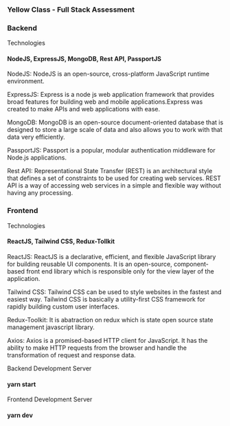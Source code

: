 ### Yellow Class - Full Stack Assessment

### Backend

Technologies
#### NodeJS, ExpressJS, MongoDB, Rest API, PassportJS

NodeJS: NodeJS is an open-source, cross-platform JavaScript runtime environment.

ExpressJS:  Express is a node js web application framework that provides broad features for building web and mobile applications.Express was created to make APIs and web applications with ease.

MongoDB: MongoDB is an open-source document-oriented database that is designed to store a large scale of data and also allows you to work with that data very efficiently. 

PassportJS: Passport is a popular, modular authentication middleware for Node.js applications.

Rest API: Representational State Transfer (REST) is an architectural style that defines a set of constraints to be used for creating web services. REST API is a way of accessing web services in a simple and flexible way without having any processing.


### Frontend

Technologies
#### ReactJS, Tailwind CSS, Redux-Tollkit

ReactJS: ReactJS is a declarative, efficient, and flexible JavaScript library for building reusable UI components. It is an open-source, component-based front end library which is responsible only for the view layer of the application.

Tailwind CSS: Tailwind CSS can be used to style websites in the fastest and easiest way. Tailwind CSS is basically a utility-first CSS framework for rapidly building custom user interfaces.


Redux-Toolkit: It is abatraction on redux which is state open source state management javascript library.

Axios: Axios is a promised-based HTTP client for JavaScript. It has the ability to make HTTP requests from the browser and handle the transformation of request and response data.



Backend Development Server

#### yarn start

Frontend Development Server

#### yarn dev


